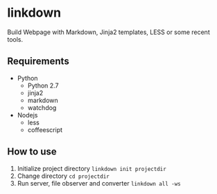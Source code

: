 linkdown
========

Build Webpage with Markdown, Jinja2 templates, LESS or some recent tools.

Requirements
------------

* Python
    * Python 2.7
    * jinja2
    * markdown
    * watchdog
* Nodejs
    * less
    * coffeescript

How to use
----------

1. Initialize project directory
   `linkdown init projectdir`
2. Change directory
   `cd projectdir`
3. Run server, file observer and converter
   `linkdown all -ws`



